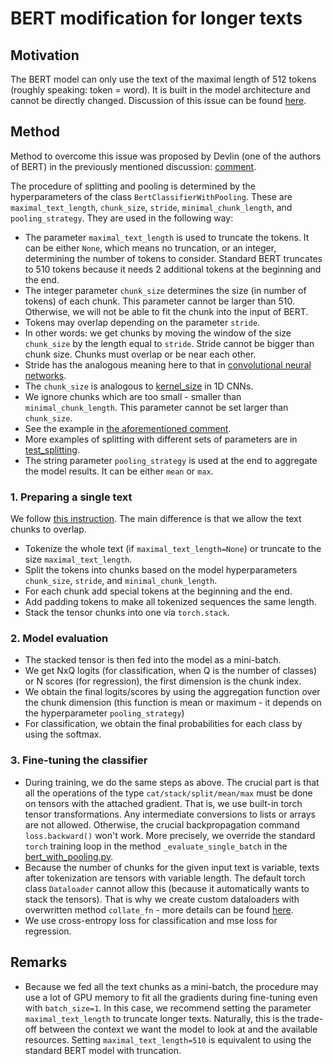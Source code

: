# BERT modification for longer texts

## Motivation
The BERT model can only use the text of the maximal length of 512 tokens (roughly speaking: token = word). It is built in the model architecture and cannot be directly changed. Discussion of this issue can be found [here](https://github.com/google-research/bert/issues/27).

## Method
Method to overcome this issue was proposed by Devlin (one of the authors of BERT) in the previously mentioned discussion: [comment](https://github.com/google-research/bert/issues/27#issuecomment-435265194).

The procedure of splitting and pooling is determined by the hyperparameters of the class `BertClassifierWithPooling`. These are `maximal_text_length`, `chunk_size`, `stride`, `minimal_chunk_length`,  and `pooling_strategy`.
They are used in the following way:
- The parameter `maximal_text_length` is used to truncate the tokens. It can be either `None`, which means no truncation, or an integer, determining the number of tokens to consider. Standard BERT truncates to 510 tokens because it needs 2 additional tokens at the beginning and the end.
- The integer parameter `chunk_size` determines the size (in number of tokens) of each chunk. This parameter cannot be larger than 510. Otherwise, we will not be able to fit the chunk into the input of BERT.
- Tokens may overlap depending on the parameter `stride`.
- In other words: we get chunks by moving the window of the size `chunk_size` by the length equal to `stride`. Stride cannot be bigger than chunk size. Chunks must overlap or be near each other.
- Stride has the analogous meaning here to that in [convolutional neural networks](https://deepai.org/machine-learning-glossary-and-terms/stride).
- The `chunk_size` is analogous to [kernel_size](https://pytorch.org/docs/stable/generated/torch.nn.Conv1d.html) in 1D CNNs.
- We ignore chunks which are too small - smaller than `minimal_chunk_length`. This parameter cannot be set larger than `chunk_size`.
- See the example in [the aforementioned comment](https://github.com/google-research/bert/issues/27#issuecomment-435265194).
- More examples of splitting with different sets of parameters are in [test_splitting](https://github.com/mim-solutions/bert_for_longer_texts/blob/main/tests/test_splitting.py).
- The string parameter `pooling_strategy` is used at the end to aggregate the model results. It can be either `mean` or `max`.

### 1. Preparing a single text
We follow [this instruction](https://www.kdnuggets.com/2021/04/apply-transformers-any-length-text.html). The main difference is that we allow the text chunks to overlap.
- Tokenize the whole text (if `maximal_text_length=None`) or truncate to the size `maximal_text_length`.
- Split the tokens into chunks based on the model hyperparameters `chunk_size`, `stride`, and `minimal_chunk_length`.
- For each chunk add special tokens at the beginning and the end.
- Add padding tokens to make all tokenized sequences the same length.
- Stack the tensor chunks into one via `torch.stack`.

### 2. Model evaluation
- The stacked tensor is then fed into the model as a mini-batch.
- We get NxQ logits (for classification, when Q is the number of classes) or N scores (for regression), the first dimension is the chunk index.
- We obtain the final logits/scores by using the aggregation function over the chunk dimension (this function is mean or maximum - it depends on the hyperparameter `pooling_strategy`)
- For classification, we obtain the final probabilities for each class by using the softmax.

### 3. Fine-tuning the classifier
- During training, we do the same steps as above. The crucial part is that all the operations of the type `cat/stack/split/mean/max` must be done on tensors with the attached gradient. That is, we use built-in torch tensor transformations. Any intermediate conversions to lists or arrays are not allowed. Otherwise, the crucial backpropagation command `loss.backward()` won't work. More precisely, we override the standard `torch` training loop in the method `_evaluate_single_batch` in the [bert_with_pooling.py](https://github.com/mim-solutions/bert_for_longer_texts/blob/main/belt_nlp/bert_with_pooling.py).
- Because the number of chunks for the given input text is variable, texts after tokenization are tensors with variable length. The default torch class `Dataloader` cannot allow this (because it automatically wants to stack the tensors). That is why we create custom dataloaders with overwritten method `collate_fn` - more details can be found [here](https://discuss.pytorch.org/t/dataloader-for-various-length-of-data/6418).
- We use cross-entropy loss for classification and mse loss for regression. 

## Remarks
- Because we fed all the text chunks as a mini-batch, the procedure may use a lot of GPU memory to fit all the gradients during fine-tuning even with `batch_size=1`. In this case, we recommend setting the parameter `maximal_text_length` to truncate longer texts. Naturally, this is the trade-off between the context we want the model to look at and the available resources. Setting `maximal_text_length=510` is equivalent to using the standard BERT model with truncation.